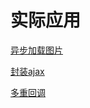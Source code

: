 # 实际应用

[异步加载图片](异步加载图片/异步加载图片.md "异步加载图片")

[ 封装ajax](封装ajax/封装ajax.md " 封装ajax")

[多重回调](多重回调/多重回调.md "多重回调")
